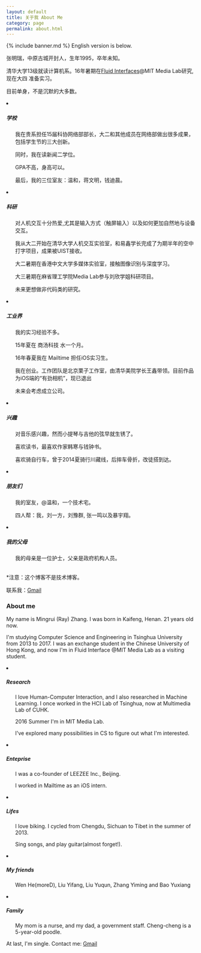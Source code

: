 ```yaml
---
layout: default
title: 关于我 About Me
category: page
permalink: about.html
---
```


{% include banner.md %}
English version is below.
<p>张明瑞，中原古城开封人，生年1995，卒年未知。</p>
<p>清华大学13级就读计算机系。16年暑期在<a href="http://fluid.media.mit.edu/">Fluid Interfaces</a>@MIT Media Lab研究, 现在大四 准备实习。</p>
<p>目前单身，不是沉默的大多数。</p>
<li ><h5>学校<h5></li>
<ul>
<p>我在贵系担任15届科协网络部部长，大二和其他成员在网络部做出很多成果，包括学生节的三大创新。</p>
<p>同时，我在读新闻二学位。</p>
<p>GPA不高，身高可以。</p>
<p>最后，我的三位室友：温和，蒋文明，钱迪晨。</p>
</ul>

<li><h5>科研</h5></li>
<ul>
<p>对人机交互十分热爱,尤其是输入方式（触屏输入）以及如何更加自然地与设备交互。</p>
<p>我从大二开始在清华大学人机交互实验室，和易鑫学长完成了为期半年的空中打字项目，成果被UIST接收。</p>
<p>大二暑期在香港中文大学多媒体实验室，接触图像识别与深度学习。</p>
<p>大三暑期在麻省理工学院Media Lab参与刘欣学姐科研项目。</p>
<p>未来更想做非代码类的研究。</p>
</ul>

<li><h5>工业界</h5></li>
<ul>
<p>我的实习经验不多。</p>
<p>15年夏在 商汤科技 水一个月。</p>
<p>16年春夏我在 Mailtime 担任iOS实习生。</p>
<p>我在创业。工作团队是北京栗子工作室，由清华美院学长王鑫带领。目前作品为iOS端的“有劲相机”，现已退出</p>
<p>未来会考虑成立公司。</p>
</ul>

<li><h5>兴趣</h5></li>
<ul>
<p>对音乐感兴趣，然而小提琴与吉他的弦早就生锈了。</p>
<p>喜欢读书，最喜欢作家韩寒与钱钟书。</p>
<p>喜欢骑自行车，曾于2014夏骑行川藏线，后摔车骨折，改徒搭到达。</p>
</ul>

<li><h5>朋友们</h5></li>
<ul>
<p>我的室友，@温和，一个技术宅。</p>
<p>四人帮：我，刘一方，刘豫群, 张一鸣以及暴宇翔。</p>
</ul>

<li><h5>我的父母</h5></li>
<ul>
我的母亲是一位护士，父亲是政府机构人员。
</ul>
<br>
*注意：这个博客不是技术博客。
</br>

联系我：<a href="mailto:z1m6r3@gmail.com" target="_blank">Gmail</a>

<h3>About me</h3>
<p>My name is Mingrui (Ray) Zhang. I was born in Kaifeng, Henan. 21 years old now.</p>
<p>I'm studying Computer Science and Engineering in Tsinghua University from 2013 to 2017. 
 I was an exchange student in the Chinese University of Hong Kong, and now I'm in Fluid Interface @MIT Media Lab as a visiting student.</p>

<li><h5>Research</h5></li>
<ul>
<p>I love Human-Computer Interaction, and I also researched in Machine Learning. I once worked in the HCI Lab of Tsinghua, now at Multimedia Lab of CUHK.</p>
<p>2016 Summer I'm in MIT Media Lab.</p>
<p>I've explored many possibilities in CS to figure out what I'm interested.</p>
</ul>

<li><h5>Enteprise</h5></li>
<ul>
<p>I was a co-founder of LEEZEE Inc., Beijing.</p>
<p>I worked in Mailtime as an iOS intern.</p>
</ul>

<li><h5>Lifes</h5></li>
<ul>
<p>I love biking. I cycled from Chengdu, Sichuan to Tibet in the summer of 2013.</p>
<p>Sing songs, and play guitar(almost forget!).</p>
</ul>

<li><h5>My friends</h5></li>
<ul>
Wen He(moreD), Liu Yifang, Liu Yuqun, Zhang Yiming and Bao Yuxiang
</ul>

<li><h5>Family</h5></li>
<ul>
My mom is a nurse, and my dad, a government staff. Cheng-cheng is a 5-year-old poodle.
</ul>

At last, I'm single.
Contact me: <a href="mailto:z1m6r3@gmail.com" target="_blank">Gmail</a>
<br><br><br><br>